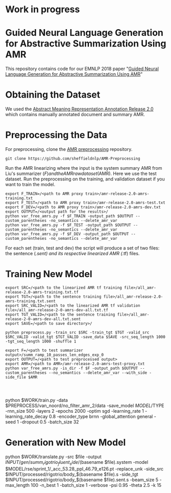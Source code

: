 # Work in progress
# Guided Neural Language Generation for Abstractive Summarization Using AMR

This repository contains code for our EMNLP 2018 paper "[Guided Neural Language Generation for Abstractive Summarization Using AMR](https://arxiv.org/abs/1808.09160)"

# Obtaining the Dataset

We used the [Abstract Meaning Representation Annotation Release 2.0](https://catalog.ldc.upenn.edu/LDC2017T10) which contains manually annotated document and summary AMR.

# Preprocessing the Data

For preprocessing, clone the [AMR preprocessing](https://github.com/sheffieldnlp/AMR-Preprocessing) repository.

```
git clone https://github.com/sheffieldnlp/AMR-Preprocessing
```

Run the AMR linearizing where the input is the system summary AMR from Liu's summarizer ($F) and the AMR raw dataset ($AMR). Here we use the test dataset. Run the preprocessing on the training, and validation dataset if you want to train the model.

```
export F_TRAIN=/<path to AMR proxy train>/amr-release-2.0-amrs-training.txt
export F_TEST=/<path to AMR proxy train>/amr-release-2.0-amrs-test.txt
export F_DEV=/<path to AMR proxy train>/amr-release-2.0-amrs-dev.txt
export OUTPUT=/<output path for the results>/
python var_free_amrs.py -f $F_TRAIN -output_path $OUTPUT --custom_parentheses -no_semantics --delete_amr_var
python var_free_amrs.py -f $F_TEST -output_path $OUTPUT --custom_parentheses -no_semantics --delete_amr_var
python var_free_amrs.py -f $F_DEV -output_path $OUTPUT --custom_parentheses -no_semantics --delete_amr_var
```

For each set (train, test and dev) the script will produce a set of two files: the sentence (*.sent) and its respective linearized AMR (*.tf) files. 

# Training New Model
```
export SRC=/<path to the linearized AMR tf training file>/all_amr-release-2.0-amrs-training.txt.tf
export TGT=/<path to the sentence training file>/all_amr-release-2.0-amrs-training.txt.sent
export SRC_VALID=/<path to the linearized AMR tf validation file>/all_amr-release-2-0-amrs-dev-all.txt.tf
export TGT_VALID=/<path to the sentence training file>/all_amr-release-2-0-amrs-dev-all.txt.sent
export SAVE=/<path to save directory>/

python preprocess.py -train_src $SRC -train_tgt $TGT -valid_src $SRC_VALID -valid_tgt $TGT_VALID -save_data $SAVE -src_seq_length 1000 -tgt_seq_length 1000 -shuffle 1
```

```
export F=/<path to test summarizer output>/summ_ramp_10_passes_len_edges_exp_0
export OUTPUT=/<path to test preprocessed output>
export AMR=/<path to AMR>/amr-release-2.0-amrs-test-proxy.txt
python var_free_amrs.py -is_dir -f $F -output_path $OUTPUT --custom_parentheses --no_semantics --delete_amr_var --with_side -side_file $AMR




```



python $WORK/train.py -data $PREPROCESS/van_noord/no_filter_amr_2/data -save_model $MODEL/$TYPE -rnn_size 500 -layers 2 -epochs 2000 -optim sgd -learning_rate 1 -learning_rate_decay 0.8 -encoder_type brnn -global_attention general -seed 1 -dropout 0.5 -batch_size 32
# Generation with New Model
python $WORK/translate.py -src $file -output $INPUT/gen/summ_rigotrio_fluent_side/$(basename $file).system -model $MODEL/rse/sprint_1/_acc_53.28_ppl_46.79_e126.pt -replace_unk  -side_src $INPUT/processed/rigotrio/body_$(basename $file).s -side_tgt $INPUT/processed/rigotrio/body_$(basename $file).sent.s -beam_size 5 -max_length 100 -n_best 1 -batch_size 1 -verbose -psi 0.95 -theta 2.5 -k 15

